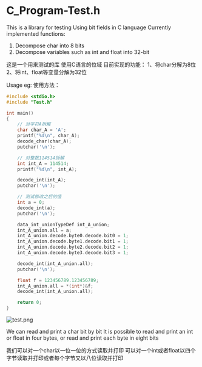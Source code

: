 # C_Program-Test.h

This is a library for testing
Using bit fields in C language
Currently implemented functions:
1. Decompose char into 8 bits
2. Decompose variables such as int and float into 32-bit


这是一个用来测试的库
使用C语言的位域
目前实现的功能：
1、将char分解为8位
2、将int、float等变量分解为32位

Usage eg:
使用方法：
```c
#include <stdio.h>
#include "Test.h"

int main()
{
    // 对字符A拆解
    char char_A = 'A';
    printf("%d\n", char_A);
    decode_char(char_A);
    putchar('\n');

    // 对整数114514拆解
    int int_A = 114514;
    printf("%d\n", int_A);

    decode_int(int_A);
    putchar('\n');

    // 测试修改之后的值
    int a = 0;
    decode_int(a);
    putchar('\n');

    data_int_unionTypeDef int_A_union;
    int_A_union.all = a;
    int_A_union.decode.byte0.decode.bit0 = 1;
    int_A_union.decode.byte1.decode.bit1 = 1;
    int_A_union.decode.byte2.decode.bit2 = 1;
    int_A_union.decode.byte3.decode.bit3 = 1;

    decode_int(int_A_union.all);
    putchar('\n');

    float f = 123456789.123456789;
    int_A_union.all = *(int*)&f;
    decode_int(int_A_union.all);

    return 0;
}
```
![test.png](https://github.com/COSMICAL-CONTAINER/C_Program-Test.h/blob/main/pic/test.png)

We can read and print a char bit by bit
It is possible to read and print an int or float in four bytes, or read and print each byte in eight bits

我们可以对一个char以一位一位的方式读取并打印
可以对一个int或者float以四个字节读取并打印或者每个字节又以八位读取并打印



